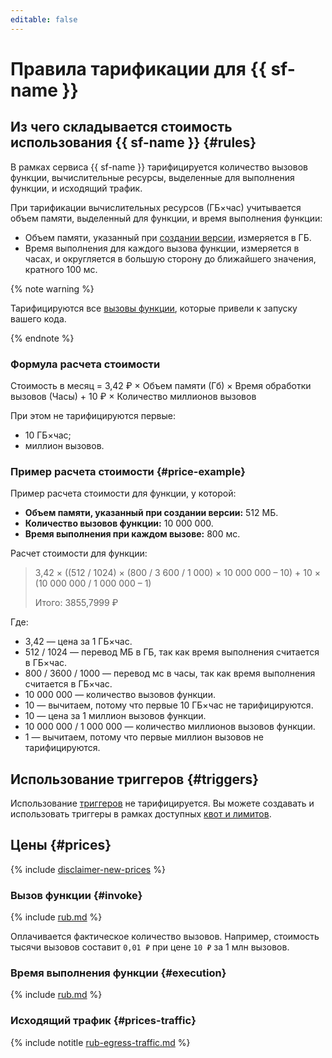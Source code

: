 ```yaml
---
editable: false
---
```


# Правила тарификации для {{ sf-name }}

## Из чего складывается стоимость использования {{ sf-name }} {#rules}

В рамках сервиса {{ sf-name }} тарифицируется количество вызовов функции, вычислительные ресурсы, выделенные для выполнения функции, и исходящий трафик.

При тарификации вычислительных ресурсов (ГБ×час) учитывается объем памяти, выделенный для функции, и время выполнения функции:
* Объем памяти, указанный при [создании версии](operations/function/version-manage.md#func-version-create), измеряется в ГБ.
* Время выполнения для каждого вызова функции, измеряется в часах, и округляется в большую сторону до ближайшего значения, кратного 100 мс.

{% note warning %}

Тарифицируются все [вызовы функции](concepts/function-invoke.md), которые привели к запуску вашего кода.

{% endnote %}


### Формула расчета стоимости

Стоимость в месяц = 3,42 ₽ × Объем памяти (Гб) × Время обработки вызовов (Часы) + 10 ₽ × Количество миллионов вызовов

При этом не тарифицируются первые:
* 10 ГБ×час;
* миллион вызовов.

### Пример расчета стоимости {#price-example}

Пример расчета стоимости для функции, у которой:
* **Объем памяти, указанный при создании версии:** 512 МБ.
* **Количество вызовов функции:** 10 000 000.
* **Время выполнения при каждом вызове:** 800 мс.

Расчет стоимости для функции:

> 3,42 × ((512 / 1024) × (800 / 3 600 / 1 000) × 10 000 000 – 10) + 10 × (10 000 000 / 1 000 000 – 1)
>  
> Итого: 3855,7999 ₽

Где:
* 3,42 — цена за 1 ГБ×час.
* 512 / 1024  — перевод МБ в ГБ, так как время выполнения считается в ГБ×час.
* 800 / 3600 / 1000 — перевод мс в часы, так как время выполнения считается в ГБ×час.
* 10 000 000 — количество вызовов функции.
* 10 — вычитаем, потому что первые 10 ГБ×час не тарифицируются.
* 10 — цена за 1 миллион вызовов функции.
* 10 000 000 / 1 000 000 — количество миллионов вызовов функции.
* 1 — вычитаем, потому что первые миллион вызовов не тарифицируются.


## Использование триггеров {#triggers}

Использование [триггеров](concepts/trigger/index.md) не тарифицируется. Вы можете создавать и использовать триггеры в рамках доступных [квот и лимитов](concepts/limits.md).

## Цены {#prices}


{% include [disclaimer-new-prices](../_pricing/disclaimer-new-prices.md) %}

### Вызов функции {#invoke}


{% include [rub.md](../_pricing/functions/rub-invocations.md) %}




Оплачивается фактическое количество вызовов. Например, стоимость тысячи вызовов составит `0,01 ₽` при цене `10 ₽` за 1 млн вызовов.

### Время выполнения функции {#execution}


{% include [rub.md](../_pricing/functions/rub-compute.md) %}



### Исходящий трафик {#prices-traffic}


{% include notitle [rub-egress-traffic.md](../_pricing/rub-egress-traffic.md) %}


